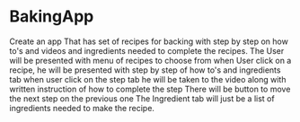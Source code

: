 # BakingApp
Create an app That has set of recipes for backing with step by step on how to's and videos and ingredients needed to complete the recipes.
The User will be presented with menu of recipes to choose from
when User click on a recipe, he will be presented with step by step of how to's and ingredients tab
when user click on the step tab he will be taken to the video along with written instruction of how to complete the step
There will be button to move the next step on the previous one
The Ingredient tab will just be a list of ingredients needed to make the recipe.
